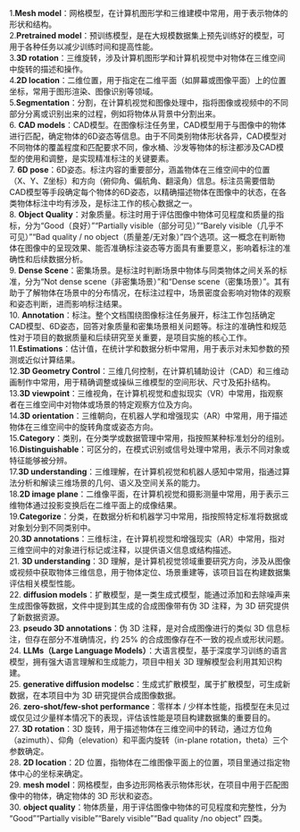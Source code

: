 1.**Mesh model**：网格模型，在计算机图形学和三维建模中常用，用于表示物体的形状和结构。<br>
2.**Pretrained model**：预训练模型，是在大规模数据集上预先训练好的模型，可用于各种任务以减少训练时间和提高性能。<br>
3.**3D rotation**：三维旋转，涉及计算机图形学和计算机视觉中对物体在三维空间中旋转的描述和操作。<br>
4.**2D location**：二维位置，用于指定在二维平面（如屏幕或图像平面）上的位置坐标，常用于图形渲染、图像识别等领域。<br>
5.**Segmentation**：分割，在计算机视觉和图像处理中，指将图像或视频中的不同部分分离或识别出来的过程，例如将物体从背景中分割出来。<br>
6. **CAD models**：CAD模型。在图像标注任务里，CAD模型用于与图像中的物体进行匹配，确定物体的6D姿态等信息。由于不同类别物体形状各异，CAD模型对不同物体的覆盖程度和匹配要求不同，像水桶、沙发等物体的标注都涉及CAD模型的使用和调整，是实现精准标注的关键要素。<br>
7. **6D pose**：6D姿态。标注内容的重要部分，涵盖物体在三维空间中的位置（X、Y、Z坐标）和方向（俯仰角、偏航角、翻滚角）信息。标注员需要借助CAD模型等手段确定每个物体的6D姿态，以精确描述物体在图像中的状态，在各类物体标注中均有涉及，是标注工作的核心数据之一。<br>
8. **Object Quality**：对象质量。标注时用于评估图像中物体可见程度和质量的指标，分为“Good（良好）”“Partially visible（部分可见）”“Barely visible（几乎不可见）”“Bad quality / no object（质量差/无对象）”四个选项。这一概念在判断物体在图像中的呈现效果、能否准确标注姿态等方面具有重要意义，影响着标注的准确性和后续数据分析。<br>
9. **Dense Scene**：密集场景。是标注时判断场景中物体与同类物体之间关系的标准，分为“Not dense scene（非密集场景）”和“Dense scene（密集场景）”。其有助于了解物体在场景中的分布情况，在标注过程中，场景密度会影响对物体的观察和姿态判断，进而影响标注结果。<br>
10. **Annotation**：标注。整个文档围绕图像标注任务展开，标注工作包括确定CAD模型、6D姿态，回答对象质量和密集场景相关问题等。标注的准确性和规范性对于项目的数据质量和后续研究至关重要，是项目实施的核心工作。<br> 
11.**Estimations**：估计值，在统计学和数据分析中常用，用于表示对未知参数的预测或近似计算结果。<br>
12.**3D Geometry Control**：三维几何控制，在计算机辅助设计（CAD）和三维动画制作中常用，用于精确调整或操纵三维模型的空间形状、尺寸及拓扑结构。<br>
13.**3D viewpoint**：三维视角，在计算机视觉和虚拟现实（VR）中常用，指观察者在三维空间中对物体或场景的特定观察方位及方向。<br>
14.**3D orientation**：三维朝向，在机器人学和增强现实（AR）中常用，用于描述物体在三维空间中的旋转角度或姿态方向。<br>
15.**Category**：类别，在分类学或数据管理中常用，指按照某种标准划分的组别。<br>
16.**Distinguishable**：可区分的，在模式识别或信号处理中常用，表示不同对象或特征能够被分辨。<br>
17.**3D understanding**：三维理解，在计算机视觉和机器人感知中常用，指通过算法分析和解读三维场景的几何、语义及空间关系的能力。<br>
18.**2D image plane**：二维像平面，在计算机视觉和摄影测量中常用，用于表示三维物体通过投影变换后在二维平面上的成像结果。<br>
19.**Categorize**：分类，在数据分析和机器学习中常用，指按照特定标准将数据或对象划分到不同类别中。<br>
20.**3D annotations**：三维标注，在计算机视觉和增强现实（AR）中常用，指对三维空间中的对象进行标记或注释，以提供语义信息或结构描述。<br>
21. **3D understanding**：3D 理解，是计算机视觉领域重要研究方向，涉及从图像或视频中获取物体三维信息，用于物体定位、场景重建等，该项目旨在构建数据集评估相关模型性能。<br>
22. **diffusion models**：扩散模型，是一类生成式模型，能通过添加和去除噪声来生成图像等数据，文件中提到其生成的合成图像带有伪 3D 注释，为 3D 研究提供了新数据资源。<br>
23. **pseudo 3D annotations**：伪 3D 注释，是对合成图像进行的类似 3D 信息标注，但存在部分不准确情况，约 25% 的合成图像存在不一致的视点或形状问题。<br>
24. **LLMs（Large Language Models）**：大语言模型，基于深度学习训练的语言模型，拥有强大语言理解和生成能力，项目中相关 3D 理解模型会利用其知识构建。<br>
25. **generative diffusion modelsc**：生成式扩散模型，属于扩散模型，可生成新数据，在本项目中为 3D 研究提供合成图像数据。<br>
26. **zero-shot/few-shot performance**：零样本 / 少样本性能，指模型在未见过或仅见过少量样本情况下的表现，评估该性能是项目构建数据集的重要目的。<br>
27. **3D rotation**：3D 旋转，用于描述物体在三维空间中的转动，通过方位角（azimuth）、仰角（elevation）和平面内旋转（in-plane rotation，theta）三个参数确定。<br>
28. **2D location**：2D 位置，指物体在二维图像平面上的位置，项目里通过指定物体中心的坐标来确定。<br>
29. **mesh model**：网格模型，由多边形网格表示物体形状，在项目中用于匹配图像中的物体，确定物体的 3D 形状和姿态。<br>
30. **object quality**：物体质量，用于评估图像中物体的可见程度和完整性，分为 “Good”“Partially visible”“Barely visible”“Bad quality /no object” 四类。<br>